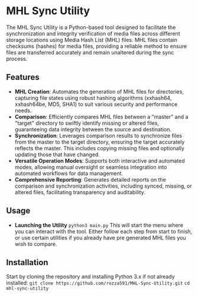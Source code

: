 # MHL Sync Utility

The MHL Sync Utility is a Python-based tool designed to facilitate the synchronization and integrity verification of media files across different storage locations using Media Hash List (MHL) files. MHL files contain checksums (hashes) for media files, providing a reliable method to ensure files are transferred accurately and remain unaltered during the sync process.

## Features

- **MHL Creation**: Automates the generation of MHL files for directories, capturing file states using robust hashing algorithms (xxhash64, xxhash64be, MD5, SHA1) to suit various security and performance needs.
- **Comparison**: Efficiently compares MHL files between a "master" and a "target" directory to swiftly identify missing or altered files, guaranteeing data integrity between the source and destination.
- **Synchronization**: Leverages comparison results to synchronize files from the master to the target directory, ensuring the target accurately reflects the master. This includes copying missing files and optionally updating those that have changed.
- **Versatile Operation Modes**: Supports both interactive and automated modes, allowing manual oversight or seamless integration into automated workflows for data management.
- **Comprehensive Reporting**: Generates detailed reports on the comparison and synchronization activities, including synced, missing, or altered files, facilitating transparency and auditability.

## Usage

- **Launching the Utility**
```python3 main.py```
This will start the menu where you can interact with the tool. Either follow each step from start to finish, or use certain utilities if you already have pre generated MHL files you wish to compare.

## Installation

Start by cloning the repository and installing Python 3.x if not already installed:
`git clone https://github.com/rozza591/MHL-Sync-Utility.git`
`cd mhl-sync-utility`

